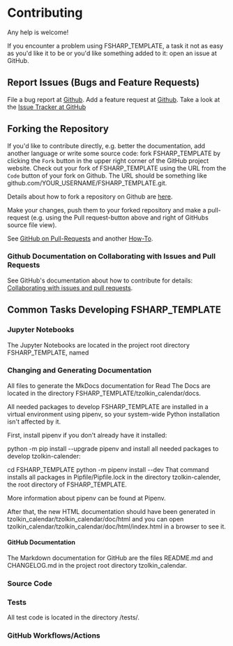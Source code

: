 # Contributing

Any help is welcome!

If you encounter a problem using FSHARP_TEMPLATE, a task it not as easy as you'd like it to be or you'd like something added to it: open an issue at GitHub.

## Report Issues (Bugs and Feature Requests)

File a bug report at [Github](https://github.com/Release-Candidate/FSharp_Template/issues/new?assignees=&labels=&template=bug_report.md&title=).
Add a feature request at [Github](https://github.com/Release-Candidate/FSharp_Template/issues/new?assignees=&labels=&template=feature_request.md&title=).
Take a look at the [Issue Tracker at GitHub](https://github.com/Release-Candidate/FSHARP_TEMPLATE/issues)

## Forking the Repository

If you'd like to contribute directly, e.g. better the documentation, add another language or write some source code: fork FSHARP_TEMPLATE by clicking the `Fork` button in the upper right corner of the GitHub project website. Check out your fork of FSHARP_TEMPLATE using the URL from the `Code` button of your fork on Github. The URL should be something like github.com/YOUR_USERNAME/FSHARP_TEMPLATE.git.

Details about how to fork a repository on Github are [here](https://docs.github.com/en/github/getting-started-with-github/fork-a-repo).

Make your changes, push them to your forked repository and make a pull-request (e.g. using the Pull request-button above and right of GitHubs source file view).

See [GitHub on Pull-Requests](https://docs.github.com/en/github/collaborating-with-issues-and-pull-requests/proposing-changes-to-your-work-with-pull-requests) and another [How-To](https://github.com/MarcDiethelm/contributing/blob/master/README.md).

### Github Documentation on Collaborating with Issues and Pull Requests

See GitHub's documentation about how to contribute for details: [Collaborating with issues and pull requests](https://docs.github.com/en/github/collaborating-with-issues-and-pull-requests).

## Common Tasks Developing FSHARP_TEMPLATE

### Jupyter Notebooks

The Jupyter Notebooks are located in the project root directory FSHARP_TEMPLATE, named

### Changing and Generating Documentation

All files to generate the MkDocs documentation for Read The Docs are located in the directory FSHARP_TEMPLATE/tzolkin_calendar/docs.


All needed packages to develop FSHARP_TEMPLATE are installed in a virtual environment using pipenv, so your system-wide Python installation isn't affected by it.

First, install pipenv if you don't already have it installed:

python -m pip install --upgrade pipenv
and install all needed packages to develop tzolkin-calender:

cd FSHARP_TEMPLATE
python -m pipenv install --dev
That command installs all packages in Pipfile/Pipfile.lock in the directory tzolkin-calender, the root directory of FSHARP_TEMPLATE.

More information about pipenv can be found at Pipenv.

After that, the new HTML documentation should have been generated in tzolkin_calendar/tzolkin_calendar/doc/html and you can open tzolkin_calendar/tzolkin_calendar/doc/html/index.html in a browser to see it.

#### GitHub Documentation

The Markdown documentation for GitHub are the files README.md and CHANGELOG.md in the project root directory tzolkin_calendar.

### Source Code


### Tests

All test code is located in the directory /tests/.

### GitHub Workflows/Actions
